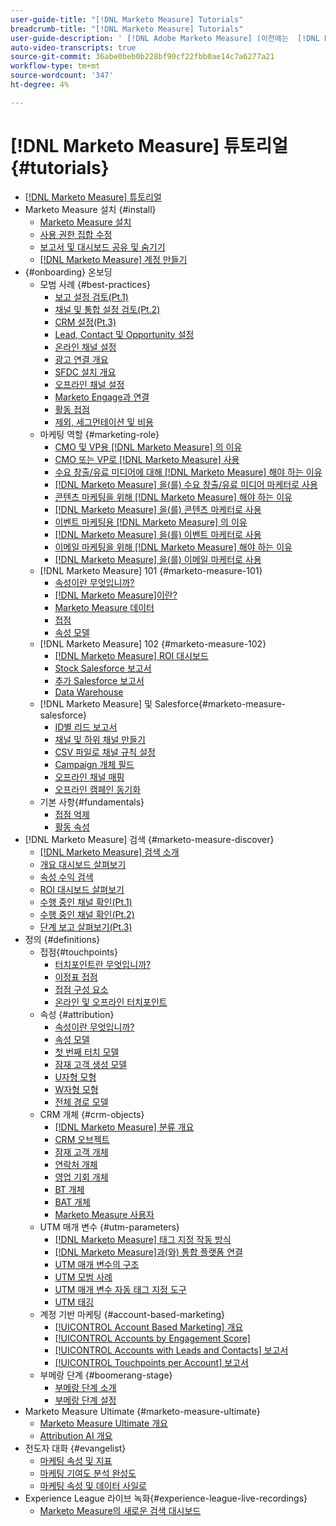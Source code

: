 ```yaml
---
user-guide-title: "[!DNL Marketo Measure] Tutorials"
breadcrumb-title: "[!DNL Marketo Measure] Tutorials"
user-guide-description: ' [!DNL Adobe Marketo Measure] (이전에는  [!DNL Bizible])을(를) 최대한 활용하는 방법을 알아봅니다. 설치, 온보딩, 기본 사항 및 정의에 대한 튜토리얼을 시청하십시오.'
auto-video-transcripts: true
source-git-commit: 36abe0beb0b228bf90cf22fbb0ae14c7a6277a21
workflow-type: tm+mt
source-wordcount: '347'
ht-degree: 4%

---
```



# [!DNL Marketo Measure] 튜토리얼 {#tutorials}

+ [[!DNL Marketo Measure] 튜토리얼](overview.md)
+ Marketo Measure 설치 {#install}
   + [Marketo Measure 설치](/help/installing/install-production.md)
   + [사용 권한 집합 수정](/help/installing/modify-permission-sets-production.md)
   + [보고서 및 대시보드 공유 및 숨기기](/help/installing/sharing-reports-production.md)
   + [ [!DNL Marketo Measure] 계정 만들기](/help/installing/creating-marketo-measure-account-production.md)
+ {#onboarding} 온보딩
   + 모범 사례 {#best-practices}
      + [보고 설정 검토(Pt.1)](/help/onboarding/fundamentals/review-reporting-setting-pt1.md)
      + [채널 및 통합 설정 검토(Pt.2)](/help/onboarding/fundamentals/channel-integration-settings.md)
      + [CRM 설정(Pt.3)](/help/onboarding/fundamentals/crm-settings.md)
      + [Lead, Contact 및 Opportunity 설정](/help/onboarding/fundamentals/leads-contacts-opps-settings.md)
      + [온라인 채널 설정](/help/onboarding/fundamentals/online-channel-setup.md)
      + [광고 연결 개요](/help/onboarding/fundamentals/ads-connection-overview.md)
      + [SFDC 설치 개요](/help/onboarding/fundamentals/sfdc-installation-overview.md)
      + [오프라인 채널 설정](/help/onboarding/fundamentals/offline-channel-setup.md)
      + [Marketo Engage과 연결](/help/onboarding/fundamentals/connection-with-marketo-engage.md)
      + [활동 접점](/help/onboarding/fundamentals/activity-touchpoints.md)
      + [제외, 세그먼테이션 및 비용](/help/onboarding/fundamentals/suppression-segmentation-cost.md)
   + 마케팅 역할 {#marketing-role}
      + [CMO 및 VP용  [!DNL Marketo Measure] 의 이유](/help/onboarding/marketing-role/cmo-and-vp-why.md)
      + [CMO 또는 VP로  [!DNL Marketo Measure] 사용](/help/onboarding/marketing-role/cmo-and-vp-using.md)
      + [수요 창출/유료 미디어에 대해  [!DNL Marketo Measure] 해야 하는 이유](/help/onboarding/marketing-role/demand-gen-why.md)
      + [ [!DNL Marketo Measure] 을(를) 수요 창출/유료 미디어 마케터로 사용](/help/onboarding/marketing-role/demand-gen-using.md)
      + [콘텐츠 마케팅을 위해  [!DNL Marketo Measure] 해야 하는 이유](/help/onboarding/marketing-role/content-marketing-why.md)
      + [ [!DNL Marketo Measure] 을(를) 콘텐츠 마케터로 사용](/help/onboarding/marketing-role/content-marketing-using.md)
      + [이벤트 마케팅용  [!DNL Marketo Measure] 의 이유](/help/onboarding/marketing-role/events-marketing-why.md)
      + [ [!DNL Marketo Measure] 을(를) 이벤트 마케터로 사용](/help/onboarding/marketing-role/events-marketing-using.md)
      + [이메일 마케팅을 위해  [!DNL Marketo Measure] 해야 하는 이유](/help/onboarding/marketing-role/email-marketing-why.md)
      + [ [!DNL Marketo Measure] 을(를) 이메일 마케터로 사용](/help/onboarding/marketing-role/email-marketing-using.md)
   + [!DNL Marketo Measure] 101 {#marketo-measure-101}
      + [속성이란 무엇입니까?](/help/onboarding/marketo-measure-101/what-is-attribution.md)
      + [ [!DNL Marketo Measure]이란?](/help/onboarding/marketo-measure-101/what-is-marketo-measure.md)
      + [Marketo Measure 데이터](/help/onboarding/marketo-measure-101/marketo-measure-data.md)
      + [접점](/help/onboarding/marketo-measure-101/touchpoints.md)
      + [속성 모델](/help/onboarding/marketo-measure-101/attribution-models.md)
   + [!DNL Marketo Measure] 102 {#marketo-measure-102}
      + [ [!DNL Marketo Measure] ROI 대시보드](/help/onboarding/marketo-measure-102/roi-dashboards.md)
      + [Stock Salesforce 보고서](/help/onboarding/marketo-measure-102/stock-salesforce-reports.md)
      + [추가 Salesforce 보고서](/help/onboarding/marketo-measure-102/addtional-salesforce-reports.md)
      + [Data Warehouse](/help/onboarding/marketo-measure-102/data-warehouse.md)
   + [!DNL Marketo Measure] 및 Salesforce{#marketo-measure-salesforce}
      + [ID별 리드 보고서](/help/onboarding/marketo-measure-salesforce/leads-by-id-report.md)
      + [채널 및 하위 채널 만들기](/help/onboarding/marketo-measure-salesforce/creating-channels-subchannels.md)
      + [CSV 파일로 채널 규칙 설정](/help/onboarding/marketo-measure-salesforce/channel-rules-csv.md)
      + [Campaign 개체 필드](/help/onboarding/marketo-measure-salesforce/campaign-object-fields.md)
      + [오프라인 채널 매핑](/help/onboarding/marketo-measure-salesforce/mapping-offline-channels.md)
      + [오프라인 캠페인 동기화](/help/onboarding/marketo-measure-salesforce/syncing-offline-campaigns.md)
   + 기본 사항{#fundamentals}
      + [접점 억제](/help/onboarding/marketo-measure-salesforce/touchpoint-suppression.md)
      + [활동 속성](/help/onboarding/fundamentals/activities-attribution.md)
+ [!DNL Marketo Measure] 검색 {#marketo-measure-discover}
   + [ [!DNL Marketo Measure] 검색 소개](/help/marketo-measure-discover/introduction-to-marketo-measure-discover.md)
   + [개요 대시보드 살펴보기](/help/marketo-measure-discover/2023-discover-overview-dashboard.md)
   + [속성 수익 검색](/help/marketo-measure-discover/2023-discover-attributed-revenue.md)
   + [ROI 대시보드 살펴보기](/help/marketo-measure-discover/2023-discover-roi-dashboard.md)
   + [수행 중인 채널 확인(Pt.1)](/help/marketo-measure-discover/top-of-funnel-reporting.md)
   + [수행 중인 채널 확인(Pt.2)](/help/marketo-measure-discover/determine-which-channel-is-performing.md)
   + [단계 보고 살펴보기(Pt.3)](/help/marketo-measure-discover/build-a-full-funnel-report-pt3.md)
+ 정의 {#definitions}
   + 접점{#touchpoints}
      + [터치포인트란 무엇입니까?](/help/definitions/touchpoints/what-is-a-touchpoint.md)
      + [이정표 접점](/help/definitions/touchpoints/milestone-touchpoints.md)
      + [접점 구성 요소](/help/definitions/touchpoints/touchpoint-components.md)
      + [온라인 및 오프라인 터치포인트](/help/definitions/touchpoints/online-offline-touchpoints.md)
   + 속성 {#attribution}
      + [속성이란 무엇입니까?](/help/definitions/attribution/what-is-attribution.md)
      + [속성 모델](/help/definitions/attribution/attribution-models.md)
      + [첫 번째 터치 모델](/help/definitions/attribution/first-touch-model.md)
      + [잠재 고객 생성 모델](/help/definitions/attribution/lead-creation-model.md)
      + [U자형 모형](/help/definitions/attribution/u-shaped-model.md)
      + [W자형 모형](/help/definitions/attribution/w-shaped-model.md)
      + [전체 경로 모델](/help/definitions/attribution/full-path-model.md)
   + CRM 개체 {#crm-objects}
      + [ [!DNL Marketo Measure] 분류 개요](/help/definitions/crm-objects/taxonomy-overview.md)
      + [CRM 오브젝트](/help/definitions/crm-objects/crm-objects.md)
      + [잠재 고객 개체](/help/definitions/crm-objects/lead-object.md)
      + [연락처 개체](/help/definitions/crm-objects/contact-object.md)
      + [영업 기회 개체](/help/definitions/crm-objects/opportunity-object.md)
      + [BT 개체](/help/definitions/crm-objects/bt-object.md)
      + [BAT 개체](/help/definitions/crm-objects/bat-object.md)
      + [Marketo Measure 사용자](/help/definitions/crm-objects/marketo-measure-person.md)
   + UTM 매개 변수 {#utm-parameters}
      + [ [!DNL Marketo Measure] 태그 지정 작동 방식](/help/definitions/utm-parameters/how-marketo-measure-tagging-works.md)
      + [ [!DNL Marketo Measure]과(와) 통합 플랫폼 연결](/help/definitions/utm-parameters/connecting-integrated-platforms-with-marketo-measure.md)
      + [UTM 매개 변수의 구조](/help/definitions/utm-parameters/anatomy-of-a-utm-parameter.md)
      + [UTM 모범 사례](/help/definitions/utm-parameters/utm-best-practices.md)
      + [UTM 매개 변수 자동 태그 지정 도구](/help/definitions/utm-parameters/utm-parameter-auto-tagging-tools.md)
      + [UTM 태깅](/help/definitions/utm-parameters/utm-tagging.md)
   + 계정 기반 마케팅 {#account-based-marketing}
      + [[!UICONTROL Account Based Marketing] 개요](/help/definitions/account-based-marketing/abm-overview.md)
      + [[!UICONTROL Accounts by Engagement Score]](/help/definitions/account-based-marketing/accounts-by-engagement-score.md)
      + [[!UICONTROL Accounts with Leads and Contacts] 보고서](/help/definitions/account-based-marketing/accounts-with-leads-and-contacts.md)
      + [[!UICONTROL Touchpoints per Account] 보고서](/help/definitions/account-based-marketing/touchpoints-per-account-report.md)
   + 부메랑 단계 {#boomerang-stage}
      + [부메랑 단계 소개](/help/definitions/boomerang-stage/introduction-to-boomerang-stages.md)
      + [부메랑 단계 설정](/help/definitions/boomerang-stage/setting-up-boomerang-stages.md)
+ Marketo Measure Ultimate {#marketo-measure-ultimate}
   + [Marketo Measure Ultimate 개요](/help/marketo-measure-ultimate/overview.md)
   + [Attribution AI 개요](/help/marketo-measure-ultimate/attribution-ai-overview.md)
+ 전도자 대화 {#evangelist}
   + [마케팅 속성 및 지표](/help/evangelist-talks/attribution-and-metrics.md)
   + [마케팅 기여도 분석 완성도](/help/evangelist-talks/marketing-attribution-maturity.md)
   + [마케팅 속성 및 데이터 사일로](/help/evangelist-talks/marketing-attribution-and-data-silos.md)
+ Experience League 라이브 녹화{#experience-league-live-recordings}
   + [Marketo Measure의 새로운 검색 대시보드](https://experienceleague.adobe.com/en/docs/events/experience-league-live-recordings/episodes/exl-live-episode-04-18-24)
